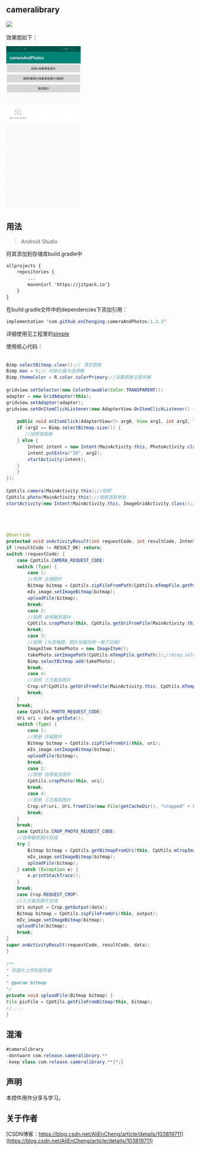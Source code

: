 cameralibrary
-

[![](https://jitpack.io/v/enChenging/cameraAndPhotos.svg)](https://jitpack.io/#enChenging/cameraAndPhotos)

效果图如下：

<div align="left" >
	<img src="https://github.com/enChenging/cameraAndPhotos/blob/master/screenshot/video.gif" width="200">
</div>

## 用法

>Android Studio

将其添加到存储库build.gradle中
```xml
allprojects {
    repositories {
      	...
        maven{url 'https://jitpack.io'}
    }
}
```
 在build.gradle文件中的dependencies下添加引用：
	
```java
implementation 'com.github.enChenging:cameraAndPhotos:1.2.3'
```
详细使用见工程里的[simple](https://github.com/enChenging/cameraAndPhotos/tree/master/simple)

使用核心代码：
```java

Bimp.selectBitmap.clear();// 清空图册
Bimp.max = 5;// 初始化最大选择数
Bimp.themeColor = R.color.colorPrimary;//设置图册主题风格

gridview.setSelector(new ColorDrawable(Color.TRANSPARENT));
adapter = new GridAdapter(this);
gridview.setAdapter(adapter);
gridview.setOnItemClickListener(new AdapterView.OnItemClickListener() {

    public void onItemClick(AdapterView<?> arg0, View arg1, int arg2, long arg3) {
	if (arg2 == Bimp.selectBitmap.size()) {
	   //拍照或相册
	} else {
	    Intent intent = new Intent(MainActivity.this, PhotoActivity.class);
	    intent.putExtra("ID", arg2);
	    startActivity(intent);
	}
    }
});

CpUtils.camera(MainActivity.this);//拍照
CpUtils.photo(MainActivity.this);//相册选取单张
startActivity(new Intent(MainActivity.this, ImageGridActivity.class));//相册选取多张
       
       
       
   
@Override
protected void onActivityResult(int requestCode, int resultCode, Intent data) {
if (resultCode != RESULT_OK) return;
switch (requestCode) {
    case CpUtils.CAMERA_REQUEST_CODE:
	switch (Type) {
	    case 1:
		//拍照 压缩图片
		Bitmap bitmap = CpUtils.zipFileFromPath(CpUtils.mTempFile.getPath());
		mIv_image.setImageBitmap(bitmap);
		uploadFile(bitmap);
		break;
	    case 2:
		//拍照 自带裁剪图片
		CpUtils.cropPhoto(this, CpUtils.getUriFromFile(MainActivity.this, CpUtils.mTempFile));
		break;
	    case 3:
		//拍照 (九宫格图，图片加载时统一做了压缩)
		ImageItem takePhoto = new ImageItem();
		takePhoto.setImagePath(CpUtils.mTempFile.getPath());//Bimp.selectBitmap.get(0).getBitmap()获取时做了压缩
		Bimp.selectBitmap.add(takePhoto);
		break;
	    case 4:
		//拍照 三方裁剪图片
		Crop.of(CpUtils.getUriFromFile(MainActivity.this, CpUtils.mTempFile), Uri.fromFile(new File(getCacheDir(), "cropped" + System.currentTimeMillis()))).asSquare().start(this);
		break;
	}
	break;
    case CpUtils.PHOTO_REQUEST_CODE:
	Uri uri = data.getData();
	switch (Type) {
	    case 1:
		//图册 压缩图片
		Bitmap bitmap = CpUtils.zipFileFromUri(this, uri);
		mIv_image.setImageBitmap(bitmap);
		uploadFile(bitmap);
		break;
	    case 2:
		//图册 自带裁剪图片
		CpUtils.cropPhoto(this, uri);
		break;
	    case 4:
		//图册 三方裁剪图片
		Crop.of(uri, Uri.fromFile(new File(getCacheDir(), "cropped" + System.currentTimeMillis()))).asSquare().start(this);
		break;
	}
	break;
    case CpUtils.CROP_PHOTO_REUQEST_CODE:
	//自带裁剪图片完成
	try {
	    Bitmap bitmap = CpUtils.getBitmapFromUri(this, CpUtils.mCropImageUri);
	    mIv_image.setImageBitmap(bitmap);
	    uploadFile(bitmap);
	} catch (Exception e) {
	    e.printStackTrace();
	}
	break;
    case Crop.REQUEST_CROP:
	//三方裁剪图片完成
	Uri output = Crop.getOutput(data);
	Bitmap bitmap = CpUtils.zipFileFromUri(this, output);
	mIv_image.setImageBitmap(bitmap);
	uploadFile(bitmap);
	break;
}
super.onActivityResult(requestCode, resultCode, data);
}

/**
* 将图片上传到服务器
*
* @param bitmap
*/
private void uploadFile(Bitmap bitmap) {
File picFile = CpUtils.getFileFromBitmap(this, bitmap);
//....
}


```


## 混淆

```java
#cameralibrary
-dontwarn com.release.cameralibrary.**
-keep class com.release.cameralibrary.**{*;}

```

声明
-
本控件用作分享与学习。

关于作者
-
[CSDN博客：https://blog.csdn.net/AliEnCheng/article/details/103819711](https://blog.csdn.net/AliEnCheng/article/details/103819711)





